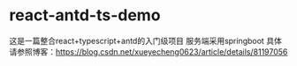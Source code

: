 # react-antd-ts-demo
这是一篇整合react+typescript+antd的入门级项目 
服务端采用springboot 
具体请参照博客：https://blog.csdn.net/xueyecheng0623/article/details/81197056
